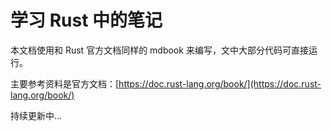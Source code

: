 # 学习 Rust 中的笔记
本文档使用和 Rust 官方文档同样的 mdbook 来编写，文中大部分代码可直接运行。

主要参考资料是官方文档：[https://doc.rust-lang.org/book/](https://doc.rust-lang.org/book/)

持续更新中...
